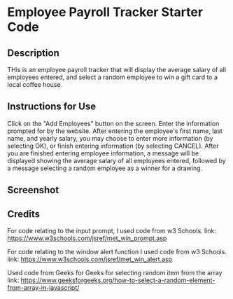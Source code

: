 # Employee Payroll Tracker Starter Code


## Description

THis is an employee payroll tracker that will display the average salary of all employees entered, and select a random employee to win a gift card to a local coffee house.

## Instructions for Use

Click on the "Add Employees" button on the screen. Enter the information prompted for by the website. After entering the employee's first name, last name, and yearly salary, you may choose to enter more information (by selecting OK), or finish entering information (by selecting CANCEL). After you are finished entering employee information, a message will be displayed showing the average salary of all employees entered, followed by a message selecting a random employee as a winner for a drawing.

## Screenshot



## Credits

For code relating to the input prompt, I used code from w3 Schools.
link: https://www.w3schools.com/jsref/met_win_prompt.asp

For code relating to the window alert function I used code from w3 Schools.
link: https://www.w3schools.com/jsref/met_win_alert.asp

Used code from Geeks for Geeks for selecting random item from the array
link: https://www.geeksforgeeks.org/how-to-select-a-random-element-from-array-in-javascript/

